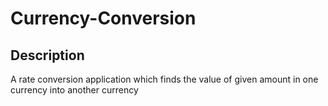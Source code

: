 # Currency-Conversion

## Description 
A rate conversion application which finds the value of given amount in one currency into another currency
